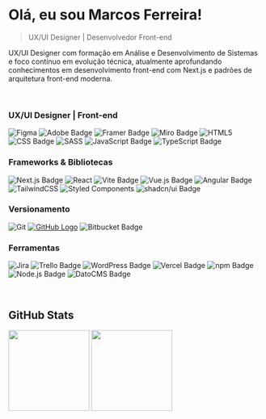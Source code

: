 # Olá, eu sou Marcos Ferreira!
> UX/UI Designer | Desenvolvedor Front-end

<p>
  UX/UI Designer com formação em Análise e Desenvolvimento de Sistemas e foco contínuo em evolução técnica, atualmente aprofundando conhecimentos em desenvolvimento front-end com Next.js e padrões de arquitetura front-end moderna.
</p>

<br>

### UX/UI Designer | Front-end
![Figma](https://img.shields.io/badge/figma-%23F24E1E.svg?style=for-the-badge&logo=figma&logoColor=white) ![Adobe Badge](https://img.shields.io/badge/Adobe%20XD-470137?style=for-the-badge&&logo=Adobe%20XD&logoColor="#FF61F6") ![Framer Badge](https://img.shields.io/badge/Framer-05F?logo=framer&logoColor=fff&style=for-the-badge) ![Miro Badge](https://img.shields.io/badge/Miro-050038?logo=miro&logoColor=fff&style=for-the-badge) ![HTML5](https://img.shields.io/badge/html5-%23E34F26.svg?style=for-the-badge&logo=html5&logoColor=white) ![CSS Badge](https://img.shields.io/badge/CSS-639?logo=css&logoColor=fff&style=for-the-badge) ![SASS](https://img.shields.io/badge/SASS-hotpink.svg?style=for-the-badge&logo=SASS&logoColor=white) ![JavaScript Badge](https://img.shields.io/badge/JavaScript-F7DF1E?logo=javascript&logoColor=000&style=for-the-badge) ![TypeScript Badge](https://img.shields.io/badge/TypeScript-3178C6?logo=typescript&logoColor=fff&style=for-the-badge)

### Frameworks & Bibliotecas
![Next.js Badge](https://img.shields.io/badge/Next.js-000?logo=nextdotjs&logoColor=fff&style=for-the-badge) ![React](https://img.shields.io/badge/react-%2320232a.svg?style=for-the-badge&logo=react&logoColor=%2361DAFB)
![Vite Badge](https://img.shields.io/badge/Vite-646CFF?logo=vite&logoColor=fff&style=for-the-badge) ![Vue.js Badge](https://img.shields.io/badge/Vue.js-4FC08D?logo=vuedotjs&logoColor=fff&style=for-the-badge) ![Angular Badge](https://img.shields.io/badge/Angular-0F0F11?logo=angular&logoColor=fff&style=for-the-badge) ![TailwindCSS](https://img.shields.io/badge/tailwindcss-%2338B2AC.svg?style=for-the-badge&logo=tailwind-css&logoColor=white) ![Styled Components](https://img.shields.io/badge/styled--components-DB7093?style=for-the-badge&logo=styled-components&logoColor=white) ![shadcn/ui Badge](https://img.shields.io/badge/shadcn%2Fui-000?logo=shadcnui&logoColor=fff&style=for-the-badge)

### Versionamento
![Git](https://img.shields.io/badge/git-%23F05033.svg?style=for-the-badge&logo=git&logoColor=white) [![GitHub Logo](https://img.shields.io/badge/GitHub-100000.svg?style=for-the-badge&logo=github&logoColor=white)](https://github.com/) ![Bitbucket Badge](https://img.shields.io/badge/Bitbucket-0052CC?logo=bitbucket&logoColor=fff&style=for-the-badge)

### Ferramentas
![Jira](https://img.shields.io/badge/jira-%230A0FFF.svg?style=for-the-badge&logo=jira&logoColor=white) ![Trello Badge](https://img.shields.io/badge/Trello-0052CC?logo=trello&logoColor=fff&style=for-the-badge) ![WordPress Badge](https://img.shields.io/badge/WordPress-21759B?logo=wordpress&logoColor=fff&style=for-the-badge) ![Vercel Badge](https://img.shields.io/badge/Vercel-000?logo=vercel&logoColor=fff&style=for-the-badge) ![npm Badge](https://img.shields.io/badge/npm-CB3837?logo=npm&logoColor=fff&style=for-the-badge) ![Node.js Badge](https://img.shields.io/badge/Node.js-5FA04E?logo=nodedotjs&logoColor=fff&style=for-the-badge) ![DatoCMS Badge](https://img.shields.io/badge/DatoCMS-FF7751?logo=datocms&logoColor=fff&style=for-the-badge)

<br>

## GitHub Stats
<div>
  <img height="160em" src="https://github-readme-stats.vercel.app/api?username=marcosprofile&show_icons=true&theme=tokyonight&include_all_commits=false&count_private=false"/>
  <img height="160em" src="https://github-readme-stats.vercel.app/api/top-langs/?username=marcosprofile&layout=compact&langs_count=7&theme=tokyonight"/>
</div>

<!-- ![Snake animation](https://github.com/marcosprofile/marcosprofile/blob/output/github-contribution-grid-snake.svg) -->
